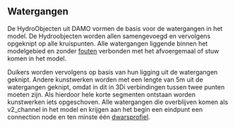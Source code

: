 ## **Watergangen**
De HydroObjecten uit DAMO vormen de basis voor de watergangen in het model. De Hydroobjecten worden allen samengevoegd en vervolgens opgeknipt op alle kruispunten. Alle watergangen liggende binnen het modelgebied en zonder [fouten](../a_watersysteem/1_watersysteem.md) verbonden met het afvoergemaal of stuw komen in het model. 

Duikers worden vervolgens op basis van hun ligging uit de watergangen geknipt. 
Andere kunstwerken worden met een lengte van 5m uit de watergangen geknipt, omdat in dit in 3Di verbindingen tussen twee punten moeten zijn. Als hierdoor hele korte segmenten ontstaan worden kunstwerken iets opgeschoven.
Alle watergangen die overblijven komen als v2_channel in het model en krijgen aan het begin een eindpunt een connection node en ten minste één [dwarsprofiel](4_profiel.md).